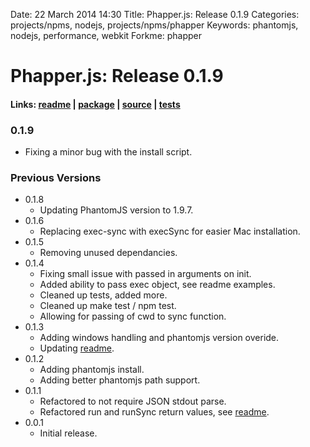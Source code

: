 Date: 22 March 2014 14:30
Title: Phapper.js: Release 0.1.9
Categories: projects/npms, nodejs, projects/npms/phapper
Keywords: phantomjs, nodejs, performance, webkit
Forkme: phapper

# Phapper.js: Release 0.1.9

#### Links: [readme](/projects/npms/phapper) | [package](https://npmjs.org/package/phapper) | [source](https://github.com/jmervine/phapper) | [tests](https://travis-ci.org/jmervine/phapper)

### 0.1.9

* Fixing a minor bug with the install script.

### Previous Versions

* 0.1.8
  * Updating PhantomJS version to 1.9.7.
* 0.1.6
  * Replacing exec-sync with execSync for easier Mac installation.
* 0.1.5
  * Removing unused dependancies.
* 0.1.4
  * Fixing small issue with passed in arguments on init.
  * Added ability to pass exec object, see readme examples.
  * Cleaned up tests, added more.
  * Cleaned up make test / npm test.
  * Allowing for passing of cwd to sync function.
* 0.1.3
  * Adding windows handling and phantomjs version overide.
  * Updating [readme](/projects/npms/phapper).
* 0.1.2
  * Adding phantomjs install.
  * Adding better phantomjs path support.
* 0.1.1
  * Refactored to not require JSON stdout parse.
  * Refactored run and runSync return values, see [readme](/projects/npms/phapper).
* 0.0.1
  * Initial release.
